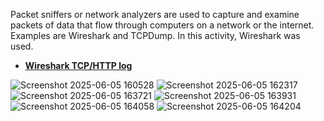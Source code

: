 Packet sniffers or network analyzers are used to capture and examine packets of data that flow through computers on a network or the internet. Examples are Wireshark and TCPDump. In this activity, Wireshark was used.

- **[Wireshark TCP/HTTP log](http://docs.google.com/spreadsheets/d/1enpRzrIao3J2Lp2tOI0hmu1Cu7D7CjLGhFAiTiR9J64/edit?gid=218501934#gid=218501934)**


![Screenshot 2025-06-05 160528](https://github.com/user-attachments/assets/9ae5d94b-9f5b-44cf-8b7d-04a4213447d5)
![Screenshot 2025-06-05 162317](https://github.com/user-attachments/assets/b5b3a655-ddb3-4d65-a3db-7fa45b3f722b)
![Screenshot 2025-06-05 163721](https://github.com/user-attachments/assets/0fd68c5b-db48-4dd2-8547-db012bfeabad)
![Screenshot 2025-06-05 163931](https://github.com/user-attachments/assets/d5ce6536-e803-4868-abf3-655ad35cf96d)
![Screenshot 2025-06-05 164058](https://github.com/user-attachments/assets/c261eab8-ee16-4241-8c15-b67f5465f01e)
![Screenshot 2025-06-05 164204](https://github.com/user-attachments/assets/bdba205d-c235-4017-9c3a-c4686fbba449)
